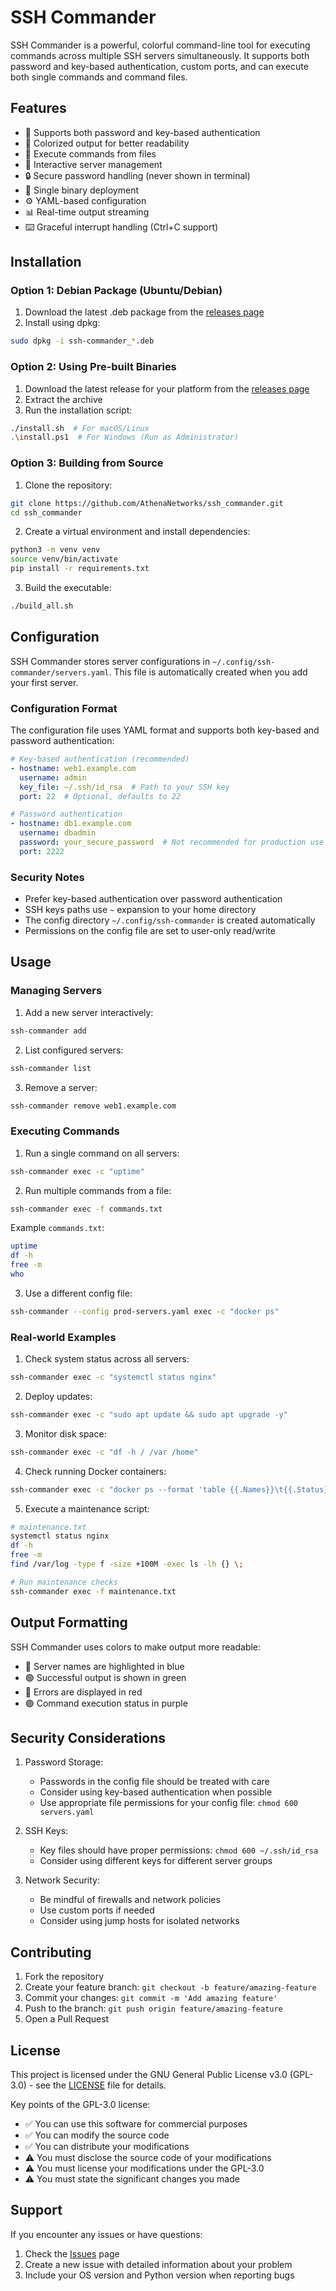 # SSH Commander

SSH Commander is a powerful, colorful command-line tool for executing commands across multiple SSH servers simultaneously. It supports both password and key-based authentication, custom ports, and can execute both single commands and command files.

## Features

- 🔑 Supports both password and key-based authentication
- 🌈 Colorized output for better readability
- 📁 Execute commands from files
- 🔄 Interactive server management
- 🔒 Secure password handling (never shown in terminal)
- 🚀 Single binary deployment
- ⚙️ YAML-based configuration
- 📊 Real-time output streaming
- ⌨️ Graceful interrupt handling (Ctrl+C support)

## Installation

### Option 1: Debian Package (Ubuntu/Debian)

1. Download the latest .deb package from the [releases page](https://github.com/AthenaNetworks/ssh_commander/releases)
2. Install using dpkg:
```bash
sudo dpkg -i ssh-commander_*.deb
```

### Option 2: Using Pre-built Binaries

1. Download the latest release for your platform from the [releases page](https://github.com/AthenaNetworks/ssh_commander/releases)
2. Extract the archive
3. Run the installation script:
```bash
./install.sh  # For macOS/Linux
.\install.ps1  # For Windows (Run as Administrator)
```

### Option 3: Building from Source

1. Clone the repository:
```bash
git clone https://github.com/AthenaNetworks/ssh_commander.git
cd ssh_commander
```

2. Create a virtual environment and install dependencies:
```bash
python3 -m venv venv
source venv/bin/activate
pip install -r requirements.txt
```

3. Build the executable:
```bash
./build_all.sh
```

## Configuration

SSH Commander stores server configurations in `~/.config/ssh-commander/servers.yaml`. This file is automatically created when you add your first server.

### Configuration Format

The configuration file uses YAML format and supports both key-based and password authentication:

```yaml
# Key-based authentication (recommended)
- hostname: web1.example.com
  username: admin
  key_file: ~/.ssh/id_rsa  # Path to your SSH key
  port: 22  # Optional, defaults to 22

# Password authentication
- hostname: db1.example.com
  username: dbadmin
  password: your_secure_password  # Not recommended for production use
  port: 2222
```

### Security Notes

- Prefer key-based authentication over password authentication
- SSH keys paths use `~` expansion to your home directory
- The config directory `~/.config/ssh-commander` is created automatically
- Permissions on the config file are set to user-only read/write

## Usage

### Managing Servers

1. Add a new server interactively:
```bash
ssh-commander add
```

2. List configured servers:
```bash
ssh-commander list
```

3. Remove a server:
```bash
ssh-commander remove web1.example.com
```

### Executing Commands

1. Run a single command on all servers:
```bash
ssh-commander exec -c "uptime"
```

2. Run multiple commands from a file:
```bash
ssh-commander exec -f commands.txt
```

Example `commands.txt`:
```bash
uptime
df -h
free -m
who
```

3. Use a different config file:
```bash
ssh-commander --config prod-servers.yaml exec -c "docker ps"
```

### Real-world Examples

1. Check system status across all servers:
```bash
ssh-commander exec -c "systemctl status nginx"
```

2. Deploy updates:
```bash
ssh-commander exec -c "sudo apt update && sudo apt upgrade -y"
```

3. Monitor disk space:
```bash
ssh-commander exec -c "df -h / /var /home"
```

4. Check running Docker containers:
```bash
ssh-commander exec -c "docker ps --format 'table {{.Names}}\t{{.Status}}\t{{.Ports}}'"
```

5. Execute a maintenance script:
```bash
# maintenance.txt
systemctl status nginx
df -h
free -m
find /var/log -type f -size +100M -exec ls -lh {} \;

# Run maintenance checks
ssh-commander exec -f maintenance.txt
```

## Output Formatting

SSH Commander uses colors to make output more readable:
- 🔵 Server names are highlighted in blue
- 🟢 Successful output is shown in green
- 🔴 Errors are displayed in red
- 🟣 Command execution status in purple

## Security Considerations

1. Password Storage:
   - Passwords in the config file should be treated with care
   - Consider using key-based authentication when possible
   - Use appropriate file permissions for your config file: `chmod 600 servers.yaml`

2. SSH Keys:
   - Key files should have proper permissions: `chmod 600 ~/.ssh/id_rsa`
   - Consider using different keys for different server groups

3. Network Security:
   - Be mindful of firewalls and network policies
   - Use custom ports if needed
   - Consider using jump hosts for isolated networks

## Contributing

1. Fork the repository
2. Create your feature branch: `git checkout -b feature/amazing-feature`
3. Commit your changes: `git commit -m 'Add amazing feature'`
4. Push to the branch: `git push origin feature/amazing-feature`
5. Open a Pull Request

## License

This project is licensed under the GNU General Public License v3.0 (GPL-3.0) - see the [LICENSE](LICENSE) file for details.

Key points of the GPL-3.0 license:
- ✅ You can use this software for commercial purposes
- ✅ You can modify the source code
- ✅ You can distribute your modifications
- ⚠️ You must disclose the source code of your modifications
- ⚠️ You must license your modifications under the GPL-3.0
- ⚠️ You must state the significant changes you made

## Support

If you encounter any issues or have questions:
1. Check the [Issues](https://github.com/AthenaNetworks/ssh_commander/issues) page
2. Create a new issue with detailed information about your problem
3. Include your OS version and Python version when reporting bugs
